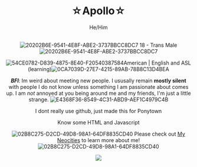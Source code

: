 <div align="center">
<h1> ☆Apollo☆ </h1>
  He/Him
<br/><br/>
  
  ![20202B6E-9541-4E8F-ABE2-3737BBCC8DC7](https://github.com/user-attachments/assets/732768c8-5719-48db-a66b-9c0b1db8c94d)  18 - Trans Male  ![20202B6E-9541-4E8F-ABE2-3737BBCC8DC7](https://github.com/user-attachments/assets/732768c8-5719-48db-a66b-9c0b1db8c94d)
  
  ![54CE0782-D839-4875-8E40-F20540387584](https://github.com/user-attachments/assets/99e2597c-2a1c-4bb2-a063-5bd8908297b1)American | English and ASL (learning)![0CA7039D-27E7-4215-89AB-78B8C13D4BEA](https://github.com/user-attachments/assets/677abcfb-0d47-4045-b2f7-b1a511740b26)


  ***BFI***: Im weird about meeting new people. I ususally remain **mostly silent** with people I do not know unless something I am passionate about comes up. I am *not* annoyed at you being around me and my friends, I'm just a little strange. ![E4368F36-8549-4C31-ABD9-AEF1C4979C4B](https://github.com/user-attachments/assets/7f5982ee-d1e1-4ff6-8f85-172efecf7acc)

  
  I dont really use github, just made this for Ponytown
  
  Know some HTML and Javascript 
  
![02B8C275-D2CD-49D8-98A1-64DF8835CD40](https://github.com/user-attachments/assets/c2dadaa6-0f02-45f2-8952-56384759ff8d)  Please check out <a href="https://ace-attorney.neocities.org/">My Neocities</a> to learn more about me!![02B8C275-D2CD-49D8-98A1-64DF8835CD40](https://github.com/user-attachments/assets/c2dadaa6-0f02-45f2-8952-56384759ff8d)


[<img src="https://github.com/user-attachments/assets/36909c4a-042e-4b68-93ba-ef7b3419e708">](https://github.com/PrussiaHetalia)


